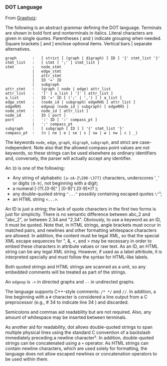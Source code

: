 ### DOT Language

From [Graphviz](https://graphviz.org/doc/info/lang.html):

The following is an abstract grammar defining the DOT language. Terminals are shown in bold font and nonterminals in italics. Literal characters are given in single quotes. Parentheses ( and ) indicate grouping when needed. Square brackets [ and ] enclose optional items. Vertical bars | separate alternatives.

```
graph		:	[ strict ] (graph | digraph) [ ID ] '{' stmt_list '}'
stmt_list	:	[ stmt [ ';' ] stmt_list ]
stmt		:	node_stmt
			|	edge_stmt
			|	attr_stmt
			|	ID '=' ID
			|	subgraph
attr_stmt	:	(graph | node | edge) attr_list
attr_list	:	'[' [ a_list ] ']' [ attr_list ]
a_list		:	ID '=' ID [ (';' | ',') ] [ a_list ]
edge_stmt	:	(node_id | subgraph) edgeRHS [ attr_list ]
edgeRHS		:	edgeop (node_id | subgraph) [ edgeRHS ]
node_stmt	:	node_id [ attr_list ]
node_id		:	ID [ port ]
port		:	':' ID [ ':' compass_pt ]
			|	':' compass_pt
subgraph	:	[ subgraph [ ID ] ] '{' stmt_list '}'
compass_pt	:	(n | ne | e | se | s | sw | w | nw | c | _)
```

The keywords `node`, `edge`, `graph`, `digraph`, `subgraph`, and strict are case-independent. Note also that the allowed compass point values are not keywords, so these strings can be used elsewhere as ordinary identifiers and, conversely, the parser will actually accept any identifier.

An `ID` is one of the following:

* Any string of alphabetic `[a-zA-Z\200-\377]` characters, underscores '`_`' or digits `[0-9]`, not beginning with a digit;
* a numeral [-]?(.[0-9]⁺ | [0-9]⁺(.[0-9]*)? );
* any double-quoted string `"..."` possibly containing escaped quotes `\"`¹;
* an HTML string `<...>`.

An ID is just a string; the lack of quote characters in the first two forms is just for simplicity. There is no semantic difference between abc_2 and "abc_2", or between 2.34 and "2.34". Obviously, to use a keyword as an ID, it must be quoted. Note that, in HTML strings, angle brackets must occur in matched pairs, and newlines and other formatting whitespace characters are allowed. In addition, the content must be legal XML, so that the special XML escape sequences for ", &, <, and > may be necessary in order to embed these characters in attribute values or raw text. As an ID, an HTML string can be any legal XML string. However, if used as a label attribute, it is interpreted specially and must follow the syntax for HTML-like labels.

Both quoted strings and HTML strings are scanned as a unit, so any embedded comments will be treated as part of the strings.

An `edgeop` is `->` in directed graphs and `--` in undirected graphs.

The language supports C++-style comments: `/* */` and `//`. In addition, a line beginning with a `#` character is considered a line output from a C preprocessor (e.g., # 34 to indicate line 34 ) and discarded.

Semicolons and commas aid readability but are not required. Also, any amount of whitespace may be inserted between terminals.

As another aid for readability, dot allows double-quoted strings to span multiple physical lines using the standard C convention of a backslash immediately preceding a newline character². In addition, double-quoted strings can be concatenated using a `+` operator. As HTML strings can contain newline characters, which are used solely for formatting, the language does not allow escaped newlines or concatenation operators to be used within them.
